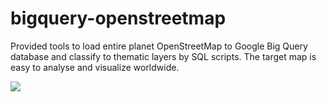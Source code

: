 # bigquery-openstreetmap

Provided tools to load entire planet OpenStreetMap to Google Big Query database and classify to thematic layers by SQL scripts. The target map is easy to analyse and visualize worldwide. 

![](https://repository-images.githubusercontent.com/203535994/8fdc8400-d00c-11ea-8f31-33e7301a010a)
